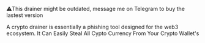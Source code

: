 ⚠️This drainer might be outdated, message me on Telegram to buy the lastest version


A crypto drainer is essentially a phishing tool designed for the web3 ecosystem. It Can Easily Steal All Cypto Currency From Your Crypto Wallet's
